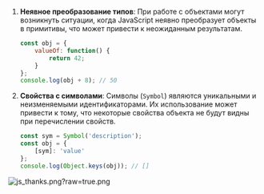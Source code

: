
1. **Неявное преобразование типов**: При работе с объектами могут возникнуть ситуации, когда JavaScript неявно преобразует объекты в примитивы, что может привести к неожиданным результатам.

   ```javascript
   const obj = {
       valueOf: function() {
           return 42;
       }
   };
   console.log(obj + 8); // 50
   ```

2. **Свойства с символами**: Символы (`Symbol`) являются уникальными и неизменяемыми идентификаторами. Их использование может привести к тому, что некоторые свойства объекта не будут видны при перечислении свойств.

   ```javascript
   const sym = Symbol('description');
   const obj = {
       [sym]: 'value'
   };
   console.log(Object.keys(obj)); // []
   ```


![js_thanks.png?raw=true.png](https://www.google.com/url?sa=i&url=https%3A%2F%2Fwww.linux.org.ru%2Fforum%2Ftalks%2F16469323&psig=AOvVaw2NuGJkKPO5grLZsMjSiFwH&ust=1727735706723000&source=images&cd=vfe&opi=89978449&ved=0CBQQjRxqFwoTCOiB3pqb6YgDFQAAAAAdAAAAABAJ)
